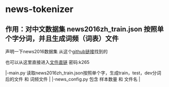 # news-tokenizer

## 作用：对中文数据集 news2016zh_train.json 按照单个字分词，并且生成词频（词表）文件

声明一下news2016数据集 从这个[github链接](https://github.com/brightmart/nlp_chinese_corpus)找到的


也可以从这里直接进入[文件直链](https://pan.baidu.com/s/1MLLM-CdM6BhJkj8D0u3atA?errno=0&errmsg=Auth%20Login%20Sucess&&bduss=&ssnerror=0&traceid=) 密码:k265

|-main.py  读取news2016zh_train.json按照单个字，生成train，test，dev分词后的文件 和 词频文件
|
|-news_config.py  包含 样本数量 和 文件名
|

